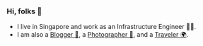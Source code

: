 
### Hi, folks 👋

- I live in Singapore and work as an Infrastructure Engineer 👨‍💻.
- I am also a [Blogger 📝](https://blog.joway.io), a [Photographer 📸](https://pho.joway.io/), and a [Traveler 🌍](https://blog.joway.io/travel/).
